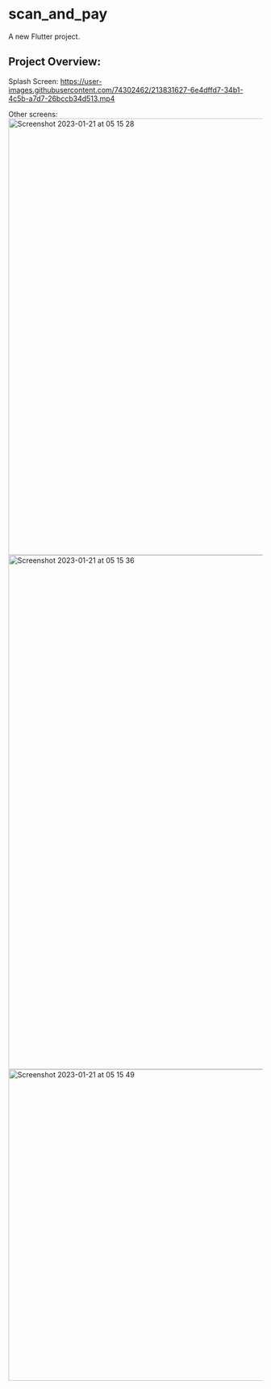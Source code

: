 # scan_and_pay

A new Flutter project.

## Project Overview:

Splash Screen:
https://user-images.githubusercontent.com/74302462/213831627-6e4dffd7-34b1-4c5b-a7d7-26bccb34d513.mp4


Other screens:
<img width="865" alt="Screenshot 2023-01-21 at 05 15 28" src="https://user-images.githubusercontent.com/74302462/213831612-e669a037-31dd-4972-8a2f-786693ecff4b.png">
<img width="1019" alt="Screenshot 2023-01-21 at 05 15 36" src="https://user-images.githubusercontent.com/74302462/213831614-0e2b39ac-4d7b-406f-8169-6a9cb0bf1579.png">
<img width="617" alt="Screenshot 2023-01-21 at 05 15 49" src="https://user-images.githubusercontent.com/74302462/213831615-c91da445-75a0-4574-a285-7a0345904a8b.png">
